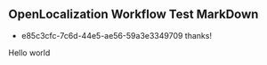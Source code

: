 ## OpenLocalization Workflow Test MarkDown
* e85c3cfc-7c6d-44e5-ae56-59a3e3349709 
thanks!

Hello world
